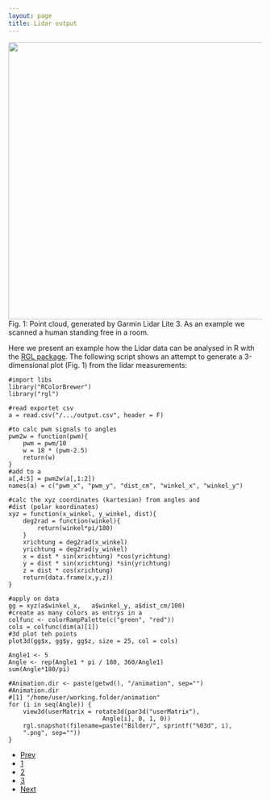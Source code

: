 ```yaml
---
layout: page
title: Lidar output
---
```


<span class="image right">
    <img style="width: 1000px; height: 550px;" src="{{ 'assets/images/animated.gif ' | absolute_url }}" alt=""/>
    Fig. 1: Point cloud, generated by Garmin Lidar Lite 3. As an example we scanned a human standing free in a room.
</span>

<p>Here we present an example how the Lidar data can be analysed in R with the <a  href="https://cran.r-project.org/web/packages/rgl/vignettes/rgl.html">RGL package</a>. The following script shows an attempt to generate a 3-dimensional plot (Fig. 1) from the lidar measurements:</p>


    #import libs
    library("RColorBrewer")
    library("rgl")

    #read exportet csv
    a = read.csv("/.../output.csv", header = F)

    #to calc pwm signals to angles
    pwm2w = function(pwm){
        pwm = pwm/10
        w = 18 * (pwm-2.5)
        return(w)
    }
    #add to a
    a[,4:5] = pwm2w(a[,1:2])
    names(a) = c("pwm_x", "pwm_y", "dist_cm", "winkel_x", "winkel_y")

    #calc the xyz coordinates (kartesian) from angles and  
    #dist (polar koordinates)
    xyz = function(x_winkel, y_winkel, dist){
        deg2rad = function(winkel){
            return(winkel*pi/180)
        }
        xrichtung = deg2rad(x_winkel)
        yrichtung = deg2rad(y_winkel)
        x = dist * sin(xrichtung) *cos(yrichtung)
        y = dist * sin(xrichtung) *sin(yrichtung)
        z = dist * cos(xrichtung)
        return(data.frame(x,y,z))
    }

    #apply on data
    gg = xyz(a$winkel_x,   a$winkel_y, a$dist_cm/100)
    #create as many colors as entrys in a
    colfunc <- colorRampPalette(c("green", "red"))
    cols = colfunc(dim(a)[1])
    #3d plot teh points
    plot3d(gg$x, gg$y, gg$z, size = 25, col = cols)

    Angle1 <- 5
    Angle <- rep(Angle1 * pi / 180, 360/Angle1)
    sum(Angle*180/pi)

    #Animation.dir <- paste(getwd(), "/animation", sep="")
    #Animation.dir
    #[1] "/home/user/working.folder/animation"
    for (i in seq(Angle)) {
        view3d(userMatrix = rotate3d(par3d("userMatrix"),
                              Angle[i], 0, 1, 0))
        rgl.snapshot(filename=paste("Bilder/", sprintf("%03d", i),
        ".png", sep="")) 
    } 

<ul class="pagination">
        <li><a href="{{ 'Sonar_results.html' | absolute_url }}" class="button">Prev</a></li>
        <li><a href="{{ 'Sonar_results.html | absolute_url }}" class="page active">1</a></li>
        <li><a href="{{ 'Lidar_results.html' | absolute_url }}" class="page active">2</a></li>
        <li><a href="{{ 'Cameras_results.html' | absolute_url }}" class="page active">3</a></li>
        <li><a href="{{ 'Cameras_results.html | absolute_url }}" class="button">Next</a></li>
</ul>
